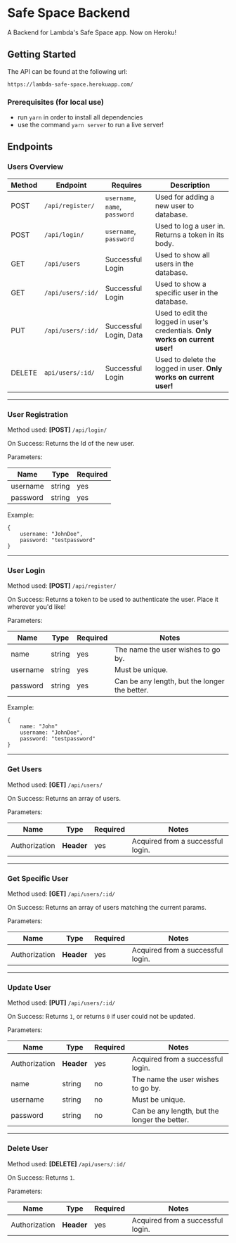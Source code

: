 # Safe Space Backend

A Backend for Lambda's Safe Space app. Now on Heroku!

## Getting Started

The API can be found at the following url:
```
https://lambda-safe-space.herokuapp.com/
```

### Prerequisites (for local use)

- run `yarn` in order to install all dependencies
- use the command `yarn server` to run a live server!

## Endpoints

### Users Overview


| Method |     Endpoint    |   Requires   | Description |
|--------|-----------------|--------------|-------------|
|  POST  | `/api/register/` | `username`, `name`, `password`| Used for adding a new user to database.                                       |
|  POST  | `/api/login/`    |     `username`, `password`    | Used to log a user in. Returns a token in its body.                           |
|  GET   | `/api/users`     |        Successful Login       | Used to show all users in the database.                                       |
|  GET   | `/api/users/:id/`|        Successful Login       | Used to show a specific user in the database.                                 |
|  PUT   | `/api/users/:id/`|     Successful Login, Data    | Used to edit the logged in user's credentials. **Only works on current user!**|
| DELETE | `api/users/:id/` |        Successful Login       | Used to delete the logged in user. **Only works on current user!**            |

---

### User Registration

Method used: **[POST]** `/api/login/`

On Success: Returns the Id of the new user.



Parameters:

|  Name  | Type | Required |
|--------|------|----------|
|username|string|    yes   |
|password|string|    yes   |

Example: 
```
{
    username: "JohnDoe",
    password: "testpassword"
}
```

---

### User Login

Method used: **[POST]** `/api/register/`

On Success: Returns a token to be used to authenticate the user. Place it wherever you'd like!




Parameters:

|  Name  | Type | Required |                   Notes                     |
|--------|------|----------|---------------------------------------------|
|  name  |string|    yes   |The name the user wishes to go by.           |
|username|string|    yes   |Must be unique.                              |
|password|string|    yes   |Can be any length, but the longer the better.|

Example: 
```
{
    name: "John"
    username: "JohnDoe",
    password: "testpassword"
}
```

---

### Get Users

Method used: **[GET]** `/api/users/`

On Success: Returns an array of users.


Parameters:

|      Name     |   Type   | Required |              Notes                |
|---------------|----------|----------|-----------------------------------|
| Authorization |**Header**|   yes    | Acquired from a successful login. |

---

### Get Specific User

Method used: **[GET]** `/api/users/:id/`

On Success: Returns an array of users matching the current params.


Parameters:

|      Name     |   Type   | Required |              Notes                |
|---------------|----------|----------|-----------------------------------|
| Authorization |**Header**|   yes    | Acquired from a successful login. |

---

### Update User

Method used: **[PUT]** `/api/users/:id/`

On Success: Returns `1`, or returns `0` if user could not be updated.


Parameters:

|      Name     |   Type   | Required |                   Notes                     |
|---------------|----------|----------|---------------------------------------------|
| Authorization |**Header**|    yes   | Acquired from a successful login.           |
|     name      |  string  |    no    |The name the user wishes to go by.           |
|    username   |  string  |    no    |Must be unique.                              |
|    password   |  string  |    no    |Can be any length, but the longer the better.|

---

### Delete User

Method used: **[DELETE]** `/api/users/:id/`

On Success: Returns `1`.


Parameters:

|      Name     |   Type   | Required |                   Notes                     |
|---------------|----------|----------|---------------------------------------------|
| Authorization |**Header**|    yes   | Acquired from a successful login.           |
